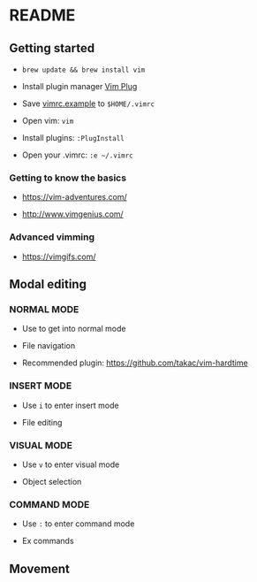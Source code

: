 # README

## Getting started

- `brew update && brew install vim`

- Install plugin manager [Vim Plug](https://github.com/junegunn/vim-plug)

- Save [vimrc.example](./vimrc.example) to `$HOME/.vimrc`

- Open vim: `vim`

- Install plugins: `:PlugInstall`

- Open your .vimrc: `:e ~/.vimrc`

### Getting to know the basics

- https://vim-adventures.com/

- http://www.vimgenius.com/

### Advanced vimming

- https://vimgifs.com/

## Modal editing

### NORMAL MODE

- Use <ESC> to get into normal mode

- File navigation

- Recommended plugin: https://github.com/takac/vim-hardtime

### INSERT MODE

- Use `i` to enter insert mode

- File editing

### VISUAL MODE

- Use `v` to enter visual mode

- Object selection

### COMMAND MODE

- Use `:` to enter command mode

- Ex commands

## Movement
